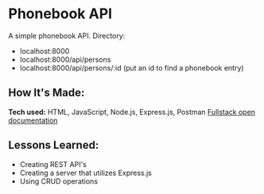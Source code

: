 # Phonebook API
A simple phonebook API.
Directory:
- localhost:8000
- localhost:8000/api/persons
- localhost:8000/api/persons/:id (put an id to find a phonebook entry)

## How It's Made:

**Tech used:** HTML, JavaScript, Node.js, Express.js, Postman
[Fullstack open documentation](https://fullstackopen.com/en/part3/node_js_and_express#web-and-express)

## Lessons Learned:

- Creating REST API's
- Creating a server that utilizes Express.js
- Using CRUD operations

